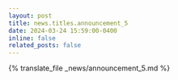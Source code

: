 ```yaml
---
layout: post
title: news.titles.announcement_5
date: 2024-03-24 15:59:00-0400
inline: false
related_posts: false
---
```


{% translate_file _news/announcement_5.md %}
